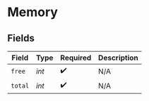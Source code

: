 # Memory


## Fields

| Field              | Type               | Required           | Description        |
| ------------------ | ------------------ | ------------------ | ------------------ |
| `free`             | *int*              | :heavy_check_mark: | N/A                |
| `total`            | *int*              | :heavy_check_mark: | N/A                |